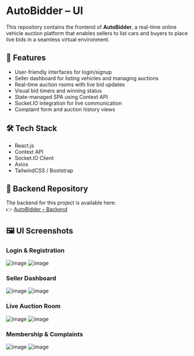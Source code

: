 # AutoBidder – UI

This repository contains the frontend of **AutoBidder**, a real-time online vehicle auction platform that enables sellers to list cars and buyers to place live bids in a seamless virtual environment.

## 🌟 Features
- User-friendly interfaces for login/signup
- Seller dashboard for listing vehicles and managing auctions
- Real-time auction rooms with live bid updates
- Visual bid timers and winning status
- State-managed SPA using Context API
- Socket.IO integration for live communication
- Complaint form and auction history views

## 🛠️ Tech Stack
- React.js
- Context API
- Socket.IO Client
- Axios
- TailwindCSS / Bootstrap

## 🔗 Backend Repository
The backend for this project is available here:  
👉 [AutoBidder – Backend](https://github.com/M-Talha-Jabbar/AutoBidder-Backend)

## 🖼️ UI Screenshots
### Login & Registration
![image](https://github.com/user-attachments/assets/8b42a580-6f76-4420-bd57-f84d163b135e)
![image](https://github.com/user-attachments/assets/a9ace3f7-dc76-4aa0-9e64-bd52f828da72)

### Seller Dashboard
![image](https://github.com/user-attachments/assets/025e03a8-aaaf-4865-9908-f0dc1a4151c2)
![image](https://github.com/user-attachments/assets/983abac6-1a52-4686-852a-f67cff1d5b05)

### Live Auction Room
![image](https://github.com/user-attachments/assets/53d2aa4e-f028-4175-84db-2183a9284607)
![image](https://github.com/user-attachments/assets/d1b769ea-05e2-4fe7-8a79-502ee9f6af72)

### Membership & Complaints
![image](https://github.com/user-attachments/assets/3c7b092e-3689-49a0-8a8a-7bd081f6c4ea)
![image](https://github.com/user-attachments/assets/16df729b-1907-4954-83d3-3e990a3a35cb)
